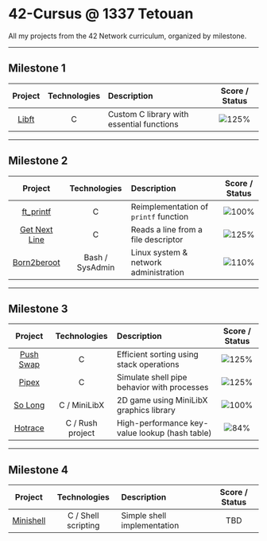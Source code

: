 # 42-Cursus @ 1337 Tetouan

All my projects from the 42 Network curriculum, organized by milestone.

---

## Milestone 1

| Project   | Technologies | Description                          | Score / Status                          |
|:---------:|:------------:|:-----------------------------------|:-------------------------------------:|
| [Libft](https://github.com/mouchtach/Libft) | C            | Custom C library with essential functions | ![125%](https://img.shields.io/badge/score-125%25-brightgreen) |

---

## Milestone 2

| Project          | Technologies      | Description                                         | Score / Status                           |
|:----------------:|:-----------------:|:--------------------------------------------------|:--------------------------------------:|
| [ft_printf](https://github.com/mouchtach/ft_printf)      | C                | Reimplementation of `printf` function                 | ![100%](https://img.shields.io/badge/score-100%25-brightgreen)   |
| [Get Next Line](https://github.com/mouchtach/Get_Next_Line) | C            | Reads a line from a file descriptor                     | ![125%](https://img.shields.io/badge/score-125%25-brightgreen)   |
| [Born2beroot](https://github.com/mouchtach/Born2beRoot) | Bash / SysAdmin | Linux system & network administration                    | ![110%](https://img.shields.io/badge/score-110%25-brightgreen)   |

---

## Milestone 3 

| Project          | Technologies         | Description                                         | Score / Status      |
|:----------------:|:--------------------:|:--------------------------------------------------|:-------------------:|
| [Push Swap](https://github.com/mouchtach/push_swap) | C                | Efficient sorting using stack operations           | ![125%](https://img.shields.io/badge/score-125%25-brightgreen)   |
| [Pipex](https://github.com/mouchtach/pipex)         | C                | Simulate shell pipe behavior with processes        | ![125%](https://img.shields.io/badge/score-125%25-brightgreen)   |
| [So Long](https://github.com/mouchtach/RUSH)        | C / MiniLibX     | 2D game using MiniLibX graphics library            | ![100%](https://img.shields.io/badge/score-100%25-brightgreen)   |
| [Hotrace](https://github.com/mouchtach/rush)        | C / Rush project | High-performance key-value lookup (hash table)     | ![84%](https://img.shields.io/badge/score-84%25-brightgreen)   |

---

## Milestone 4

| Project    | Technologies | Description                       | Score / Status |
|:----------:|:------------:|:---------------------------------|:--------------:|
| [Minishell](https://github.com/mouchtach/minishell) | C / Shell scripting | Simple shell implementation          | TBD            |
